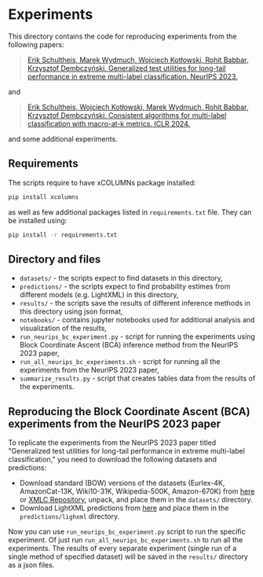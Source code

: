 # Experiments

This directory contains the code for reproducing experiments from the following papers:

> [Erik Schultheis, Marek Wydmuch, Wojciech Kotłowski, Rohit Babbar, Krzysztof Dembczyński. Generalized test utilities for long-tail performance in extreme multi-label classification. NeurIPS 2023.](https://arxiv.org/abs/2311.05081)

and

> [Erik Schultheis, Wojciech Kotłowski, Marek Wydmuch, Rohit Babbar, Krzysztof Dembczyński. Consistent algorithms for multi-label classification with macro-at-k metrics. ICLR 2024.](https://arxiv.org/abs/2401.16594)

and some additional experiments.


## Requirements

The scripts require to have xCOLUMNs package installed:
```sh
pip install xcolumns
```
as well as few additional packages listed in `requirements.txt` file. They can be installed using:
```sh
pip install -r requirements.txt
```

## Directory and files

- `datasets/` - the scripts expect to find datasets in this directory,
- `predictions/` - the scripts expect to find probability estimes from different models (e.g. LightXML) in this directory,
- `results/` - the scripts save the results of different inference methods in this directory using json format,
- `notebooks/` - contains jupyter notebooks used for additional analysis and visualization of the results,
- `run_neurips_bc_experiment.py` - script for running the experiments using Block Coordinate Ascent (BCA) inference method from the NeurIPS 2023 paper,
- `run_all_neurips_bc_experiments.sh` - script for running all the experiments from the NeurIPS 2023 paper,
- `summarize_results.py` - script that creates tables data from the results of the experiments.


## Reproducing the Block Coordinate Ascent (BCA) experiments from the NeurIPS 2023 paper

To replicate the experiments from the NeurIPS 2023 paper titled "Generalized test utilities for long-tail performance in extreme multi-label classification," you need to download the following datasets and predictions:
- Download standard (BOW) versions of the datasets (Eurlex-4K, AmazonCat-13K, Wiki10-31K, Wikipedia-500K, Amazon-670K) from [here](https://drive.google.com/drive/folders/1fI8ZqiEPqdLeDhUi7wVk8-jhSpvBtNxh?usp=drive_link) or [XMLC Repository](http://manikvarma.org/downloads/XC/XMLRepository.html), unpack, and place them in the `datasets/` directory.
- Download LightXML predictions from [here](https://drive.google.com/drive/folders/1bcOUYCjcePnlZHU4yW8TigWAiuGI-36T?usp=drive_link) and place them in the `predictions/lighxml` directory.

Now you can use `run_neurips_bc_experiment.py` script to run the specific experiment. Of just run `run_all_neurips_bc_experiments.sh` to run all the experiments. The results of every separate experiment (single run of a single method of specified dataset) will be saved in the `results/` directory as a json files.
